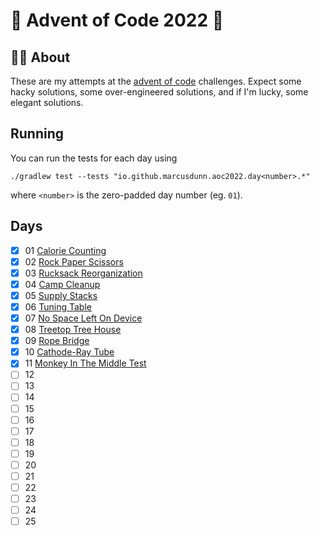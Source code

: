 # 🎄 Advent of Code 2022 🎄

## 🎅🏻 About

These are my attempts at the [advent of code][00] challenges. Expect some hacky solutions, some over-engineered
solutions, and if I'm lucky, some elegant solutions.

## Running

You can run the tests for each day using
```
./gradlew test --tests "io.github.marcusdunn.aoc2022.day<number>.*"
```
where `<number>` is the zero-padded day number (eg. `01`).

## Days

- [x] 01 [Calorie Counting][01]
- [x] 02 [Rock Paper Scissors][02]
- [x] 03 [Rucksack Reorganization][03]
- [x] 04 [Camp Cleanup][04]
- [x] 05 [Supply Stacks][05]
- [x] 06 [Tuning Table][06]
- [x] 07 [No Space Left On Device][07]
- [x] 08 [Treetop Tree House][08]
- [x] 09 [Rope Bridge][09]
- [x] 10 [Cathode-Ray Tube][10]
- [x] 11 [Monkey In The Middle Test][11]
- [ ] 12
- [ ] 13
- [ ] 14
- [ ] 15
- [ ] 16
- [ ] 17
- [ ] 18
- [ ] 19
- [ ] 20
- [ ] 21
- [ ] 22
- [ ] 23
- [ ] 24
- [ ] 25

[00]: https://adventofcode.com/

[01]: https://github.com/MarcusDunn/aoc2022/blob/master/src/main/kotlin/io/github/marcusdunn/aoc2022/day01/CalorieCounting.kt

[02]: https://github.com/MarcusDunn/aoc2022/blob/master/src/main/kotlin/io/github/marcusdunn/aoc2022/day02/RockPaperScissors.kt

[03]: https://github.com/MarcusDunn/aoc2022/blob/master/src/main/kotlin/io/github/marcusdunn/aoc2022/day03/RucksackReorganization.kt

[04]: https://github.com/MarcusDunn/aoc2022/blob/master/src/main/kotlin/io/github/marcusdunn/aoc2022/day04/CampCleanup.kt

[05]: https://github.com/MarcusDunn/aoc2022/blob/master/src/main/kotlin/io/github/marcusdunn/aoc2022/day05/SupplyStacks.kt

[06]: https://github.com/MarcusDunn/aoc2022/blob/master/src/main/kotlin/io/github/marcusdunn/aoc2022/day06/TuningTable.kt

[07]: https://github.com/MarcusDunn/aoc2022/blob/master/src/main/kotlin/io/github/marcusdunn/aoc2022/day07/NoSpaceLeftOnDevice.kt

[08]: https://github.com/MarcusDunn/aoc2022/blob/master/src/main/kotlin/io/github/marcusdunn/aoc2022/day08/TreetopTreeHouse.kt

[09]: https://github.com/MarcusDunn/aoc2022/blob/master/src/main/kotlin/io/github/marcusdunn/aoc2022/day09/RopeBridge.kt

[10]: https://github.com/MarcusDunn/aoc2022/blob/master/src/main/kotlin/io/github/marcusdunn/aoc2022/day10/CathodeRayTube.kt

[11]: https://github.com/MarcusDunn/aoc2022/blob/master/src/main/kotlin/io/github/marcusdunn/aoc2022/day11/MonkeyInTheMiddle.kt